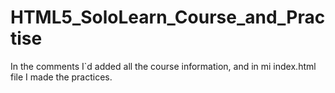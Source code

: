 # HTML5_SoloLearn_Course_and_Practise
In the comments I`d added all the course information, and in mi index.html file I made the practices.
